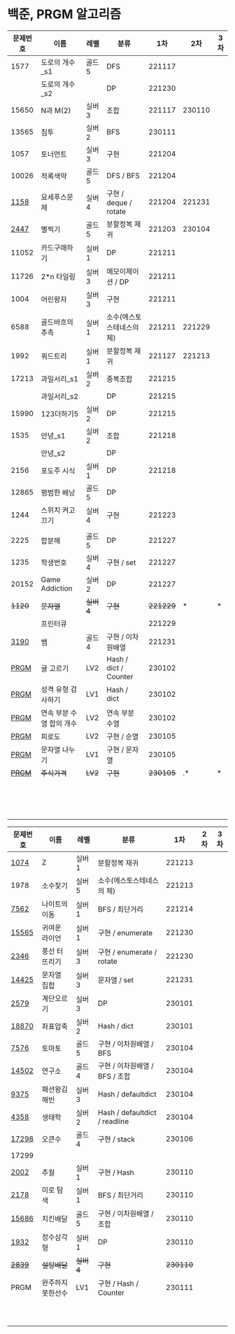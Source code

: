 # 백준, PRGM 알고리즘

| 문제번호 | 이름            | 레벨  | 분류                      | 1차    | 2차    | 3차  |
| -------- | --------------- | ----- | ------------------------- | ------ | ------ | ---- |
| 1577 | 도로의 개수_s1 | 골드5 | DFS | 221117 |  |  |
|  | 도로의 개수_s2 |  | DP | 221230 | | |
| 15650 | N과 M(2) | 실버3 | 조합 | 221117 | 230110 |  |
| 13565 | 침투 | 실버2 | BFS | 230111 |  | |
| 1057     | 토너먼트        | 실버3 | 구현                      | 221204 |        |      |
| 10026    | 적록색약        | 골드5 | DFS / BFS                 | 221204 |        |      |
| [1158](https://www.acmicpc.net/problem/1158) | 요세푸스문제    | 실버4 | 구현 / deque / rotate    | 221204 | 221231 |      |
| [2447](https://www.acmicpc.net/problem/2447) | 별찍기          | 골드5 | 분할정복 재귀             | 221203 | 230104 |      |
| 11052    | 카드구매하기    | 실버1 | DP                        | 221211 |        |      |
| 11726    | 2*n 타일링      | 실버3 | 메모이제이션 / DP         | 221211 |        |      |
| 1004     | 어린왕자        | 실버3 | 구현                      | 221211 |        |      |
| 6588     | 골드바흐의 추측 | 실버1 | 소수(에스토스테네스의 체) | 221211 | 221229 |      |
| 1992     | 쿼드트리        | 실버1 | 분할정복 재귀             | 221127 | 221213 |      |
| 17213    | 과일서리_s1     | 실버2 | 중복조합                  | 221215 |        |      |
|          | 과일서리_s2     |           | DP                        | 221215 |        |      |
| 15990    | 123더하기5      | 실버2 | DP                        | 221215 |        |      |
| 1535     | 안녕_s1         | 실버2 | 조합                      | 221218 |        |      |
|          | 안녕_s2         |  | DP                        |        |        |      |
| 2156     | 포도주 시식     | 실버1 | DP                        | 221218 |        |      |
| 12865    | 평범한 배낭     | 골드5 | DP                        |        |        |      |
| 1244                                                         | 스위치 켜고 끄기         | 실버4 | 구현 | 221223     |        |      |
|          |                 |           |                           |            |        |      |
| 2225                                                         | 합분해                   | 골드5     | DP                        | 221227     |        |      |
| 1235                                                         | 학생번호                 | 실버4     | 구현 / set                | 221227     |        |      |
| 20152                                                        | Game Addiction           | 실버2     | DP                        | 221227     |        |      |
| ~~1120~~                                                     | ~~문자열~~               | ~~실버4~~ | ~~구현~~                  | ~~221229~~ | * | * |
|                                                          | 프린터큐                 |           |                           | 221229     |        |      |
| [3190](https://www.acmicpc.net/problem/3190)                 | 뱀                       | 골드4     | 구현 / 이차원배열         | 221231     |        |      |
| [PRGM](https://school.programmers.co.kr/learn/courses/30/lessons/138476) | 귤 고르기                | LV2       | Hash / dict / Counter     | 230102     |        |      |
| [PRGM](https://school.programmers.co.kr/learn/courses/30/lessons/118666) | 성격 유형 검사하기       | LV1       | Hash / dict               | 230102     |        |      |
| [PRGM](https://school.programmers.co.kr/learn/courses/30/lessons/131701) | 연속 부분 수열 합의 개수 | LV2 | 연속 부분 수열 | 230102 |        |      |
| [PRGM](https://school.programmers.co.kr/learn/courses/30/lessons/87946#) | 피로도 | LV2 | 구현 / 순열 | 230105 |        |      |
| [PRGM](https://school.programmers.co.kr/learn/courses/30/lessons/140108) | 문자열 나누기            | LV1       | 구현 / 문자열                                                | 230105     |        |      |
| ~~[PRGM](https://school.programmers.co.kr/learn/courses/30/lessons/42584)~~ | ~~주식가격~~             | ~~LV2~~ | ~~구현~~ | ~~230105~~ | .* | * |
|                                                              |                          |           |                                                              |            |        |      |
|                                                              |                          |           |                                                              |            |        |      |
|                                                              |                          |           |                                                              |            |        |      |
|                                                              |                          |           |                                                              |            |        |      |
|                                                              |                          |           |                                                              |            |        |      |
|                                                              |                          |           |                                                              |            |        |      |
|                                                              |                          |           |                                                              |            |        |      |
|                                                              |                          |           |                                                              |            |        |      |
|                                                              |                          |           |                                                              |            |        |      |
|                                                              |                          |           |                                                              |            | | |
|  |  | | | | | |
|  |  | | | | | |
|  |  | | | | | |
|  |  | | | | | |
|  |  | | | | | |



| 문제번호                                         | 이름             | 레벨      | 분류                           | 1차        | 2차  | 3차  |
| ------------------------------------------------ | ---------------- | --------- | ------------------------------ | ---------- | ---- | ---- |
| [1074](https://www.acmicpc.net/problem/1074)     | Z                | 실버1     | 분할정복 재귀                  | 221213     |      |      |
| 1978                                             | 소수찾기         | 실버5     | 소수(에스토스테네스의 체)      | 221213     |      |      |
| [7562](https://www.acmicpc.net/problem/7562)     | 나이트의 이동    | 실버1     | BFS / 최단거리                 | 221214     |      |      |
| [15565](https://www.acmicpc.net/problem/15565)   | 귀여운 라이언    | 실버1     | 구현 / enumerate               | 221230     |      |      |
| [2346](https://www.acmicpc.net/problem/2346)     | 풍선 터뜨리기    | 실버3     | 구현 / enumerate / rotate      | 221230     |      |      |
| [14425](https://www.acmicpc.net/problem/14425)   | 문자열 집합      | 실버3     | 문자열 / set                   | 221231     |      |      |
| [2579](https://www.acmicpc.net/problem/2579)     | 계단오르기       | 실버3     | DP                             | 230101     |      |      |
| [18870](https://www.acmicpc.net/problem/18870)   | 좌표압축         | 실버2     | Hash / dict                    | 230101     |      |      |
| [7576](https://www.acmicpc.net/problem/7576)     | 토마토           | 골드5     | 구현 / 이차원배열 / BFS        | 230104     |      |      |
| [14502](https://www.acmicpc.net/problem/14502)   | 연구소           | 골드4     | 구현 / 이차원배열 / BFS / 조합 | 230104     |      |      |
| [9375](https://www.acmicpc.net/problem/9375)     | 패션왕김해빈     | 실버3     | Hash / defaultdict             | 230104     |      |      |
| [4358](https://www.acmicpc.net/problem/4358)     | 생태학           | 실버2     | Hash / defaultdict / readline  | 230104     |      |      |
| [17298](https://www.acmicpc.net/problem/17298)   | 오큰수           | 골드4     | 구현 / stack                   | 230106     |      |      |
| 17299                                            |                  |           |                                |            |      |      |
| [2002](https://www.acmicpc.net/problem/2002)     | 추월             | 실버1     | 구현 / Hash                    | 230110     |      |      |
| [2178](https://www.acmicpc.net/problem/2178)     | 미로 탐색        | 실버1     | BFS / 최단거리                 | 230110     |      |      |
| [15686](https://www.acmicpc.net/problem/15686)   | 치킨배달         | 골드5     | 구현 / 이차원배열 / 조합       | 230110     |      |      |
| [1932](https://www.acmicpc.net/problem/1932)     | 정수삼각형       | 실버1     | DP                             | 230110     |      |      |
| ~~[2839](https://www.acmicpc.net/problem/2839)~~ | ~~설탕배달~~     | ~~실버4~~ | ~~구현~~                       | ~~230110~~ |      |      |
| PRGM                                             | 완주하지못한선수 | LV1       | 구현 / Hash / Counter          | 230111     |      |      |
|                                                  |                  |           |                                |            |      |      |
|                                                  |                  |           |                                |            |      |      |
|                                                  |                  |           |                                |            |      |      |
|                                                  |                  |           |                                |            |      |      |
|                                                  |                  |           |                                |            |      |      |
|                                                  |                  |           |                                |            |      |      |
|                                                  |                  |           |                                |            |      |      |
|                                                  |                  |           |                                |            |      |      |
|                                                  |                  |           |                                |            |      |      |
|                                                  |                  |           |                                |            |      |      |

